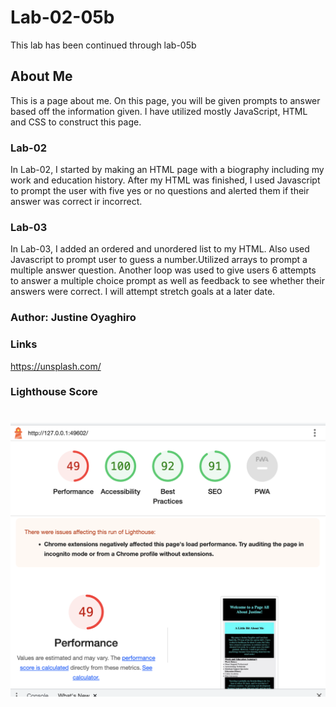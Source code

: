 # Lab-02-05b
This lab has been continued through lab-05b
## About Me
This is a page about me. On this page, you will be given prompts to answer based off the information given. I have utilized mostly JavaScript, HTML and CSS to construct this page.
### Lab-02
In Lab-02, I started by making an HTML page with a biography including my work and education history. After my HTML was finished, I used Javascript to prompt the user with five yes or no questions and alerted them if their answer was correct ir incorrect.
### Lab-03
In Lab-03, I added an ordered and unordered list to my HTML. Also used Javascript to prompt user to guess a number.Utilized arrays to prompt a multiple answer question. Another loop was used to give users 6 attempts to answer a multiple choice prompt as well as feedback to see whether their answers were correct. I will attempt stretch goals at a later date.


### Author: Justine Oyaghiro

### Links
https://unsplash.com/

### Lighthouse Score
![Lighthouse score for Lab03](./img/lighthouseimg1.png)
=======

